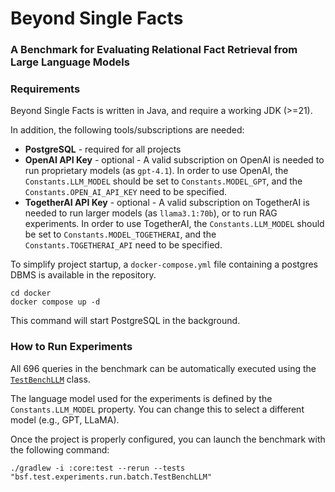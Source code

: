 # Beyond Single Facts
### A Benchmark for Evaluating Relational Fact Retrieval from Large Language Models


### Requirements
 Beyond Single Facts is written in Java, and require a working JDK (>=21).

In addition, the following tools/subscriptions are needed:
- **PostgreSQL** - required for all projects
- **OpenAI API Key** - optional - A valid subscription on OpenAI is needed to run proprietary models (as `gpt-4.1`). In order to use OpenAI, the `Constants.LLM_MODEL` should be set to `Constants.MODEL_GPT`, and the `Constants.OPEN_AI_API_KEY` need to be specified.
- **TogetherAI API Key** - optional - A valid subscription on TogetherAI is needed to run larger models (as `llama3.1:70b`), or to run RAG experiments. In order to use TogetherAI, the `Constants.LLM_MODEL` should be set to `Constants.MODEL_TOGETHERAI`, and the `Constants.TOGETHERAI_API` need to be specified.

To simplify project startup, a `docker-compose.yml` file containing a postgres DBMS is available in the repository.

```shell
cd docker
docker compose up -d
```

This command will start PostgreSQL in the background. 

### How to Run Experiments

All 696 queries in the benchmark can be automatically executed using the [`TestBenchLLM`](core/src/test/java/bsf/test/experiments/run/batch/TestBenchLLM.java) class.

The language model used for the experiments is defined by the `Constants.LLM_MODEL` property. You can change this to select a different model (e.g., GPT, LLaMA).

Once the project is properly configured, you can launch the benchmark with the following command:

`./gradlew -i :core:test --rerun --tests "bsf.test.experiments.run.batch.TestBenchLLM"`
